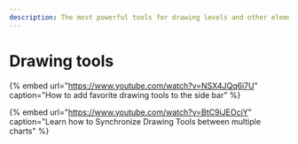 ```yaml
---
description: The most powerful tools for drawing levels and other elements on the chart
---
```


# Drawing tools

{% embed url="https://www.youtube.com/watch?v=NSX4JQq6i7U" caption="How to add favorite drawing tools to the side bar" %}

{% embed url="https://www.youtube.com/watch?v=BtC9iJEOcjY" caption="Learn how to Synchronize Drawing Tools between multiple charts" %}

